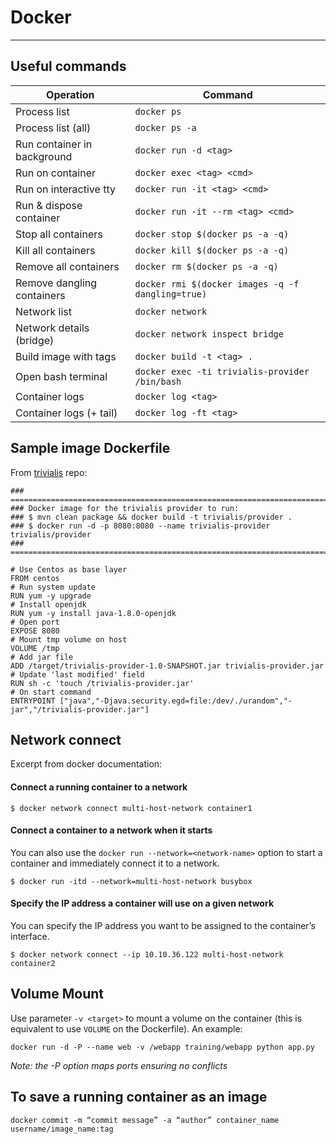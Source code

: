 # Docker
---
## Useful commands

| Operation                   | Command                                           |  
|-----------------------------| --------------------------------------------------|  
| Process list                | `docker ps`                                       |  
| Process list (all)          | `docker ps -a`                                    |  
| Run container in background | `docker run -d <tag>`                             |  
| Run on container            | `docker exec <tag> <cmd>`                         |  
| Run on interactive tty      | `docker run -it <tag> <cmd>`                      |  
| Run & dispose container     | `docker run -it --rm <tag> <cmd>`                 |  
| Stop all containers         | `docker stop $(docker ps -a -q)`                  |  
| Kill all containers         | `docker kill $(docker ps -a -q)`                  |  
| Remove all containers       | `docker rm $(docker ps -a -q)`                    |  
| Remove dangling containers  | `docker rmi $(docker images -q -f dangling=true)` |  
| Network list                | `docker network`                                  |  
| Network details (bridge)    | `docker network inspect bridge`                   |  
| Build image with tags       | `docker build -t <tag> .`                         |  
| Open bash terminal          | `docker exec -ti trivialis-provider /bin/bash`    |
| Container logs              | `docker log <tag>`                                |
| Container logs (+ tail)     | `docker log -ft <tag>`                            |

## Sample image Dockerfile

From [trivialis](https://github.com/apycazo/trivialis) repo:
```
### ==========================================================================
### Docker image for the trivialis provider to run:
### $ mvn clean package && docker build -t trivialis/provider .
### $ docker run -d -p 8080:8080 --name trivialis-provider trivialis/provider
### ==========================================================================

# Use Centos as base layer
FROM centos
# Run system update
RUN yum -y upgrade
# Install openjdk
RUN yum -y install java-1.8.0-openjdk
# Open port
EXPOSE 8080
# Mount tmp volume on host
VOLUME /tmp
# Add jar file
ADD /target/trivialis-provider-1.0-SNAPSHOT.jar trivialis-provider.jar
# Update 'last modified' field
RUN sh -c 'touch /trivialis-provider.jar'
# On start command
ENTRYPOINT ["java","-Djava.security.egd=file:/dev/./urandom","-jar","/trivialis-provider.jar"]
```

## Network connect

Excerpt from docker documentation:

#### Connect a running container to a network
```
$ docker network connect multi-host-network container1
```

#### Connect a container to a network when it starts
You can also use the `docker run --network=<network-name>` option to start a container and immediately connect it to a network.
```
$ docker run -itd --network=multi-host-network busybox
```

#### Specify the IP address a container will use on a given network
You can specify the IP address you want to be assigned to the container’s interface.
```
$ docker network connect --ip 10.10.36.122 multi-host-network container2
```

## Volume Mount
Use parameter `-v <target>` to mount a volume on the container (this is equivalent to use `VOLUME` on the Dockerfile).  An example:

```
docker run -d -P --name web -v /webapp training/webapp python app.py
```  
*Note: the -P option maps ports ensuring no conflicts*

## To save a running container as an image

```
docker commit -m “commit message” -a “author” container_name username/image_name:tag
```
